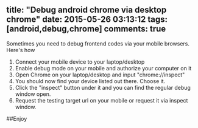 title: "Debug android chrome via desktop chrome"
date: 2015-05-26 03:13:12
tags: [android,debug,chrome]
comments: true
---

Sometimes you need to debug frontend codes via your mobile browsers. Here's how

1. Connect your mobile device to your laptop/desktop
1. Enable debug mode on your mobile and authorize your computer on it
1. Open Chrome on your laptop/desktop and input "chrome://inspect"
1. You should now find your device listed out there. Choose it. 
1. Click the "inspect" button under it and you can find the regular debug window open.
1. Request the testing target url on your mobile or request it via inspect window.

##Enjoy
